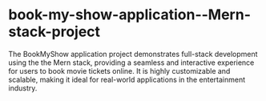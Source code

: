 # book-my-show-application--Mern-stack-project
The BookMyShow application project demonstrates full-stack development  using the the Mern stack, providing a seamless and interactive experience for users to book movie tickets online. It is highly customizable and scalable, making it ideal for real-world applications in the entertainment industry.
